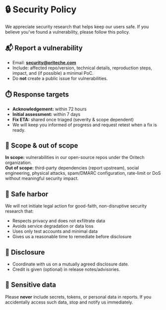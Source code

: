 # 🔒 Security Policy

We appreciate security research that helps keep our users safe. If you believe you’ve found a vulnerability, please follow this policy.

## 📬 Report a vulnerability
- Email: **security@oriteche.com**
- Include: affected repo/version, technical details, reproduction steps, impact, and (if possible) a minimal PoC.
- Do **not** create a public issue for vulnerabilities.

## ⏱️ Response targets
- **Acknowledgement:** within 72 hours
- **Initial assessment:** within 7 days
- **Fix ETA:** shared once triaged (severity & scope dependent)
- We will keep you informed of progress and request retest when a fix is ready.

## 🔐 Scope & out of scope
**In scope:** vulnerabilities in our open-source repos under the Oritech organization.  
**Out of scope:** third-party dependencies (report upstream), social engineering, physical attacks, spam/DMARC configuration, rate-limit or DoS without meaningful security impact.

## 🛟 Safe harbor
We will not initiate legal action for good-faith, non-disruptive security research that:
- Respects privacy and does not exfiltrate data
- Avoids service degradation or data loss
- Uses only test accounts and minimal data
- Gives us a reasonable time to remediate before disclosure

## 🔏 Disclosure
- Coordinate with us on a mutually agreed disclosure date.
- Credit is given (optional) in release notes/advisories.

## 🔑 Sensitive data
Please **never** include secrets, tokens, or personal data in reports. If you accidentally access such data, stop and notify us immediately.
